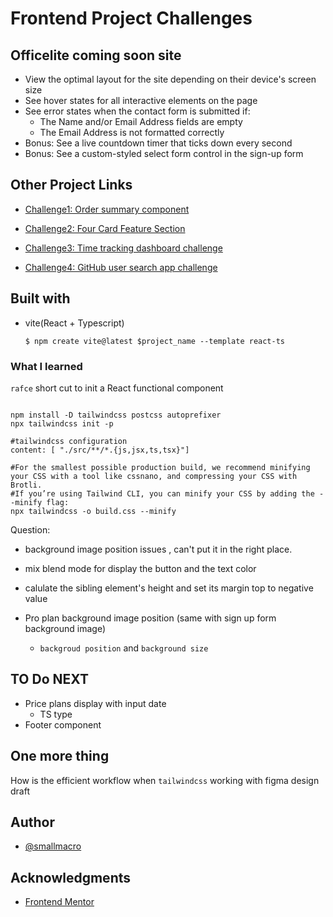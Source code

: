 # Frontend Project Challenges

## Officelite coming soon site

- View the optimal layout for the site depending on their device's screen size
- See hover states for all interactive elements on the page
- See error states when the contact form is submitted if:
  - The Name and/or Email Address fields are empty
  - The Email Address is not formatted correctly
- Bonus: See a live countdown timer that ticks down every second
- Bonus: See a custom-styled select form control in the sign-up form

## Other Project Links

- [Challenge1: Order summary component](https://smallmacro.github.io/challenge1/)

- [Challenge2: Four Card Feature Section](https://smallmacro.github.io/challenge2/)

- [Challenge3: Time tracking dashboard challenge](https://smallmacro.github.io/challenge3/)

- [Challenge4: GitHub user search app challenge](https://smallmacro.github.io/challenge4/)

## Built with

- vite(React + Typescript)

  ```shell
  $ npm create vite@latest $project_name --template react-ts
  ```

### What I learned

`rafce` short cut to init a React functional component

```shell

npm install -D tailwindcss postcss autoprefixer
npx tailwindcss init -p

#tailwindcss configuration
content: [ "./src/**/*.{js,jsx,ts,tsx}"]

#For the smallest possible production build, we recommend minifying your CSS with a tool like cssnano, and compressing your CSS with Brotli.
#If you’re using Tailwind CLI, you can minify your CSS by adding the --minify flag:
npx tailwindcss -o build.css --minify
```

Question:

- background image position issues , can't put it in the right place.
- mix blend mode for display the button and the text color
- calulate the sibling element's height and set its margin top to negative value

- Pro plan background image position (same with sign up form background image)
  - `backgroud position` and `background size`

## TO Do NEXT

- Price plans display with input date
  - TS type
- Footer component

## One more thing

How is the efficient workflow when `tailwindcss` working with figma design draft

## Author

- [@smallmacro](https://github.com/smallmacro)

## Acknowledgments

- [Frontend Mentor](https://www.frontendmentor.io/)
